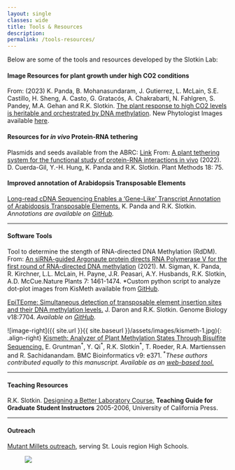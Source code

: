 ```yaml
---
layout: single
classes: wide
title: Tools & Resources
description:
permalink: /tools-resources/
---
```

Below are some of the tools and resources developed by the Slotkin Lab:

#### Image Resources for plant growth under high CO2 conditions

From: (2023) K. Panda, B. Mohanasundaram, J. Gutierrez, L. McLain, S.E. Castillo, H. Sheng, A. Casto, G. Gratacós, A. Chakrabarti, N. Fahlgren,  S. Pandey,  M.A. Gehan and R.K. Slotkin. [The plant response to high CO2 levels is heritable and orchestrated by DNA methylation](https://nph.onlinelibrary.wiley.com/doi/abs/10.1111/nph.18876). New Phytologist
Images available [here](https://github.com/danforthcenter/heritable-highCO2-response).

#### Resources for *in vivo* Protein-RNA tethering 

Plasmids and seeds available from the ABRC: [Link](https://abrc.osu.edu/stocks?search%5Btaxon%5D=Arabidopsis+thaliana&search%5Bsearch_text%5D=Slotkin&search%5Bsearch_fields%5D=Donor+last+name)
From: [A plant tethering system for the functional study of protein-RNA interactions in vivo](https://plantmethods.biomedcentral.com/articles/10.1186/s13007-022-00907-w) (2022). D. Cuerda-Gil, Y.-H. Hung, K. Panda and R.K. Slotkin. Plant Methods 18: 75.

#### Improved annotation of Arabidopsis Transposable Elements

[Long-read cDNA Sequencing Enables a ‘Gene-Like’ Transcript Annotation of Arabidopsis Transposable Elements.](http://www.plantcell.org/content/32/9/2687) K. Panda and R.K. Slotkin.  *Annotations are available on [GitHub](https://github.com/KaushikPanda1/AthalianaTETranscripts).*

---
#### Software Tools

Tool to determine the stength of RNA-directed DNA Methylation (RdDM). From: [An siRNA-guided Argonaute protein directs RNA Polymerase V for the first round of RNA-directed DNA methylation](https://www.nature.com/articles/s41477-021-01008-7) (2021). M. Sigman, K. Panda, R. Kirchner, L.L. McLain, H. Payne, J.R. Peasari, A.Y. Husbands, R.K. Slotkin, A.D. McCue.Nature Plants 7: 1461-1474. 
*Custom python script to analyze dot-plot images from KisMeth available from [GitHub](https://github.com/jpeasari/Dot-Plot-Anaysis-OpenCV).

[EpiTEome: Simultaneous detection of transposable element insertion sites and their DNA methylation levels.](https://genomebiology.biomedcentral.com/articles/10.1186/s13059-017-1232-0) J. Daron and R.K. Slotkin. Genome Biology v18:7704.  *Available on [GitHub](https://github.com/jdaron/epiTEome).*

![image-right]({{ site.url }}{{ site.baseurl }}/assets/images/kismeth-1.jpg){: .align-right}
[Kismeth: Analyzer of Plant Methylation States Through Bisulfite Sequencing.](http://www.biomedcentral.com/1471-2105/9/371) E. Gruntman<sup>\*</sup>, Y. Qi<sup>\*</sup>, R.K. Slotkin<sup>\*</sup>, T. Roeder, R.A. Martienssen and R. Sachidanandam. BMC Bioinformatics v9: e371.<sup> \*</sup>*These authors contributed equally to this manuscript. Available as an [web-based tool.](http://katahdin.mssm.edu/kismeth/revpage.pl)*

---
#### Teaching Resources

R.K. Slotkin. [Designing a Better Laboratory Course.](http://gsi.berkeley.edu/slotkinrk-2005/) **Teaching Guide for Graduate Student Instructors** 2005-2006, University of California Press.

---
#### Outreach

[Mutant Millets outreach](https://mutantmillets.org), serving St. Louis region High Schools.
<figure>
  <a href="https://mutantmillets.org"><img src="https://mutantmillets.files.wordpress.com/2014/01/cropped-header4.jpg"></a>
</figure>
